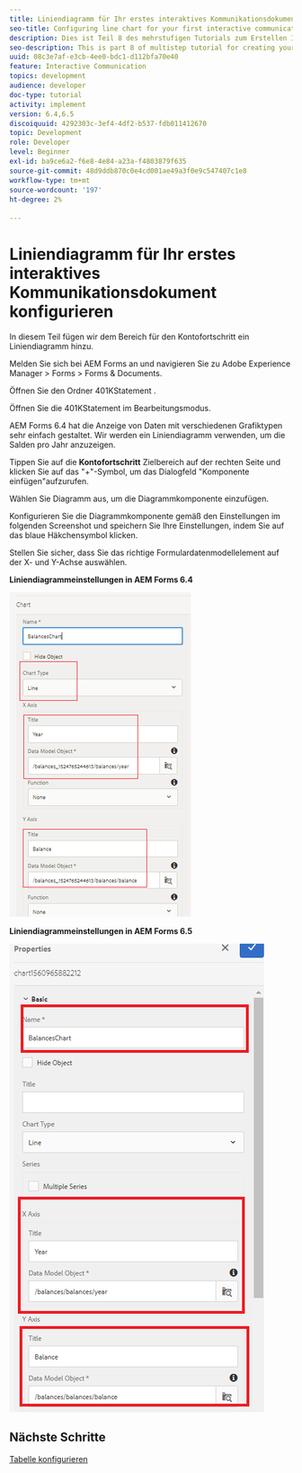 ```yaml
---
title: Liniendiagramm für Ihr erstes interaktives Kommunikationsdokument konfigurieren - Teil 8
seo-title: Configuring line chart for your first interactive communication document
description: Dies ist Teil 8 des mehrstufigen Tutorials zum Erstellen Ihres ersten interaktiven Kommunikationsdokuments. In diesem Teil fügen wir dem Bereich für den Kontofortschritt ein Liniendiagramm hinzu.
seo-description: This is part 8 of multistep tutorial for creating your first interactive communications document. In this part, we will add a Line chart to the account progress panel.
uuid: 08c3e7af-e3cb-4ee0-bdc1-d112bfa70e40
feature: Interactive Communication
topics: development
audience: developer
doc-type: tutorial
activity: implement
version: 6.4,6.5
discoiquuid: 4292303c-3ef4-4df2-b537-fdb011412670
topic: Development
role: Developer
level: Beginner
exl-id: ba9ce6a2-f6e8-4e84-a23a-f4803879f635
source-git-commit: 48d9ddb870c0e4cd001ae49a3f0e9c547407c1e8
workflow-type: tm+mt
source-wordcount: '197'
ht-degree: 2%

---
```


# Liniendiagramm für Ihr erstes interaktives Kommunikationsdokument konfigurieren

In diesem Teil fügen wir dem Bereich für den Kontofortschritt ein Liniendiagramm hinzu.

Melden Sie sich bei AEM Forms an und navigieren Sie zu Adobe Experience Manager > Forms > Forms &amp; Documents.

Öffnen Sie den Ordner 401KStatement .

Öffnen Sie die 401KStatement im Bearbeitungsmodus.

AEM Forms 6.4 hat die Anzeige von Daten mit verschiedenen Grafiktypen sehr einfach gestaltet. Wir werden ein Liniendiagramm verwenden, um die Salden pro Jahr anzuzeigen.

Tippen Sie auf die **Kontofortschritt** Zielbereich auf der rechten Seite und klicken Sie auf das &quot;+&quot;-Symbol, um das Dialogfeld &quot;Komponente einfügen&quot;aufzurufen.

Wählen Sie Diagramm aus, um die Diagrammkomponente einzufügen.

Konfigurieren Sie die Diagrammkomponente gemäß den Einstellungen im folgenden Screenshot und speichern Sie Ihre Einstellungen, indem Sie auf das blaue Häkchensymbol klicken.

Stellen Sie sicher, dass Sie das richtige Formulardatenmodellelement auf der X- und Y-Achse auswählen.

**Liniendiagrammeinstellungen in AEM Forms 6.4**

![linechart64](assets/linechart.png)

**Liniendiagrammeinstellungen in AEM Forms 6.5**

![linechart64](assets/linechart65.PNG)

## Nächste Schritte

[Tabelle konfigurieren](./partnine.md)
